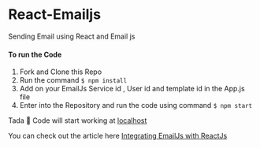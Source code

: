 # React-Emailjs
Sending Email using React and Email js

 #### To run the Code
 1. Fork and Clone this Repo
 2. Run the command  `$ npm install`
 3. Add on your EmailJs Service id , User id and template id in the App.js file
 4. Enter into the Repository and run the code using command `$ npm start`
 
 Tada :tada:  Code will start working at [localhost](http://localhost:3000/)
 
 You can check out the article here [Integrating EmailJs with ReactJs](https://dev.to/ektaarora3501/integrating-emailjs-with-reactjs-3dok)
